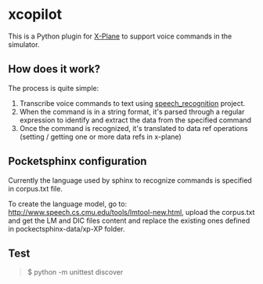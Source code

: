 # xcopilot

This is a Python plugin for [X-Plane](http://www.x-plane.com/) to support voice commands in the simulator.

## How does it work?

The process is quite simple:

1. Transcribe voice commands to text using [speech_recognition](https://github.com/Uberi/speech_recognition) project.
2. When the command is in a string format, it's parsed through a regular expression to identify and extract the data from the specified command
3. Once the command is recognized, it's translated to data ref operations (setting / getting one or more data refs in x-plane)

## Pocketsphinx configuration

Currently the language used by sphinx to recognize commands is specified in corpus.txt file.

To create the language model, go to: http://www.speech.cs.cmu.edu/tools/lmtool-new.html, upload the corpus.txt and get the LM and DIC files content and replace the existing ones defined in pockectsphinx-data/xp-XP folder.

## Test

> $ python -m unittest discover
